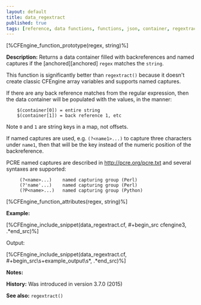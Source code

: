 ```yaml
---
layout: default
title: data_regextract
published: true
tags: [reference, data functions, functions, json, container, regextract, pcre]
---
```


[%CFEngine_function_prototype(regex, string)%]

**Description:** Returns a data container filled with backreferences
and named captures if the [anchored][anchored] `regex` matches the
`string`.

This function is significantly better than `regextract()` because it
doesn't create classic CFEngine array variables and supports named
captures.

If there are any back reference matches from the regular expression,
then the data container will be populated with the values, in the
manner:

```
    $(container[0]) = entire string
    $(container[1]) = back reference 1, etc
```

Note `0` and `1` are string keys in a map, not offsets.

If named captures are used, e.g. `(?<name1>...)` to capture three
characters under `name1`, then that will be the key instead of the
numeric position of the backreference.

PCRE named captures are described in http://pcre.org/pcre.txt and several syntaxes are supported:

         (?<name>...)    named capturing group (Perl)
         (?'name'...)    named capturing group (Perl)
         (?P<name>...)   named capturing group (Python)

[%CFEngine_function_attributes(regex, string)%]

**Example:**

[%CFEngine_include_snippet(data_regextract.cf, #\+begin_src cfengine3, .*end_src)%]

Output:

[%CFEngine_include_snippet(data_regextract.cf, #\+begin_src\s+example_output\s*, .*end_src)%]

**Notes:**

**History:** Was introduced in version 3.7.0 (2015)

**See also:** `regextract()`
